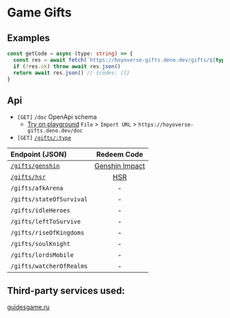 # Game Gifts

## Examples
```ts
const getCode = async (type: string) => {
  const res = await fetch(`https://hoyoverse-gifts.deno.dev/gifts/${type}`)
  if (!res.ok) throw await res.json()
  return await res.json() // {codes: []}
}
```

## Api
- `[GET]` `/doc` OpenApi schema
  -  [Try on playground](https://editor-next.swagger.io/) `File` > `Import URL` > `https://hoyoverse-gifts.deno.dev/doc`
- `[GET]` [`/gifts/:type`](https://hoyoverse-gifts.deno.dev/gifts/hsr)

 | Endpoint (JSON)                                                    |                     Redeem Code                      |
 | :----------------------------------------------------------------- | :--------------------------------------------------: |
 | [`/gifts/genshin`](https://hoyoverse-gifts.deno.dev/gifts/genshin) | [Genshin Impact](https://genshin.hoyoverse.com/gift) |
 | [`/gifts/hsr`](https://hoyoverse-gifts.deno.dev/gifts/hsr)         |        [HSR](https://hsr.hoyoverse.com/gift)         |
 | `/gifts/afkArena`                                                  |                          -                           |
 | `/gifts/stateOfSurvival`                                           |                          -                           |
 | `/gifts/idleHeroes`                                                |                          -                           |
 | `/gifts/leftToSurvive`                                             |                          -                           |
 | `/gifts/riseOfKingdoms`                                            |                          -                           |
 | `/gifts/soulKnight`                                                |                          -                           |
 | `/gifts/lordsMobile`                                               |                          -                           |
 | `/gifts/watcherOfRealms`                                           |                          -                           |

## Third-party services used:
[guidesgame.ru](https://guidesgame.ru)
